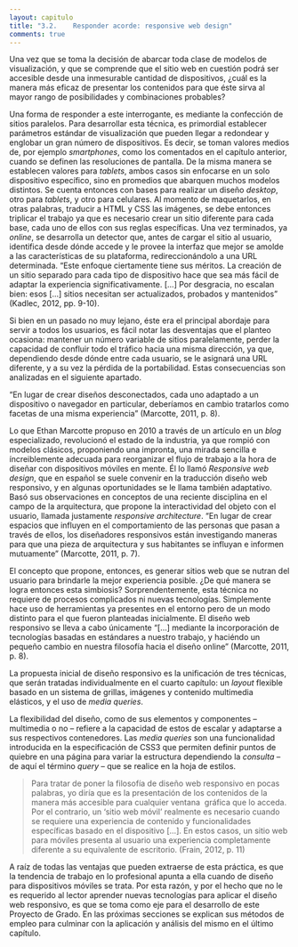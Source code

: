 ```yaml
---
layout: capitulo
title: "3.2.	Responder acorde: responsive web design"
comments: true
---
```


Una vez que se toma la decisión de abarcar toda clase de modelos de visualización, y que se comprende que el sitio web en cuestión podrá ser accesible desde una inmesurable cantidad de dispositivos, ¿cuál es la manera más eficaz de presentar los contenidos para que éste sirva al mayor rango de posibilidades y combinaciones probables?

Una forma de responder a este interrogante, es mediante la confección de sitios paralelos. Para desarrollar esta técnica, es primordial establecer parámetros estándar de visualización que pueden llegar a redondear y englobar un gran número de dispositivos. Es decir, se toman valores medios de, por ejemplo _smartphones_, como los comentados en el capítulo anterior, cuando se definen las resoluciones de pantalla. De la misma manera se establecen valores para _tablets_, ambos casos sin enfocarse en un solo dispositivo específico, sino en promedios que abarquen muchos modelos distintos. Se cuenta entonces con bases para realizar un diseño _desktop_, otro para _tablets_, y otro para celulares. Al momento de maquetarlos, en otras palabras, traducir a HTML y CSS las imágenes, se debe entonces triplicar el trabajo ya que es necesario crear un sitio diferente para cada base, cada uno de ellos con sus reglas específicas. Una vez terminados, ya _online_, se desarrolla un detector que, antes de cargar el sitio al usuario, identifica desde dónde accede y le provee la interfaz que mejor se amolde a las características de su plataforma, redireccionándolo a una URL determinada. “Este enfoque ciertamente tiene sus méritos. La creación de un sitio separado para cada tipo de dispositivo hace que sea más fácil de adaptar la experiencia significativamente. [...] Por desgracia, no escalan bien: esos [...] sitios necesitan ser actualizados, probados y mantenidos” (Kadlec, 2012, pp. 9-10).

Si bien en un pasado no muy lejano, éste era el principal abordaje para servir a todos los usuarios, es fácil notar las desventajas que el planteo ocasiona: mantener un número variable de sitios paralelamente, perder la capacidad de confluir todo el tráfico hacia una misma dirección, ya que, dependiendo desde dónde entre cada usuario, se le asignará una URL diferente, y a su vez la pérdida de la portabilidad. Estas consecuencias son analizadas en el siguiente apartado.

“En lugar de crear diseños desconectados, cada uno adaptado a un dispositivo o navegador en particular, deberíamos en cambio tratarlos como facetas de una misma experiencia” (Marcotte, 2011, p. 8).

Lo que Ethan Marcotte propuso en 2010 a través de un artículo en un _blog_ especializado, revolucionó el estado de la industria, ya que rompió con modelos clásicos, proponiendo una impronta, una mirada sencilla e íncreiblemente adecuada para reorganizar el flujo de trabajo a la hora de diseñar con dispositivos móviles en mente. Él lo llamó _Responsive web design_, que en español se suele convenir en la traducción diseño web responsivo, y en algunas oportunidades se le llama también adaptativo. Basó sus observaciones en conceptos de una reciente disciplina en el campo de la arquitectura, que propone la interactividad del objeto con el usuario, llamada justamente _responsive architecture_. “En lugar de crear espacios que influyen en el comportamiento de las personas que pasan a través de ellos, los diseñadores responsivos están investigando maneras para que una pieza de arquitectura y sus habitantes se influyan e informen mutuamente” (Marcotte, 2011, p. 7).

El concepto que propone, entonces, es generar sitios web que se nutran del usuario para brindarle la mejor experiencia posible. ¿De qué manera se logra entonces esta simbiosis? Sorprendentemente, esta técnica no requiere de procesos complicados ni nuevas tecnologías. Simplemente hace uso de herramientas ya presentes en el entorno pero de un modo distinto para el que fueron planteadas inicialmente. El diseño web responsivo se lleva a cabo únicamente “[…] mediante la incorporación de tecnologías basadas en estándares a nuestro trabajo, y haciéndo un pequeño cambio en nuestra filosofía hacia el diseño online” (Marcotte, 2011, p. 8).

La propuesta inicial de diseño responsivo es la unificación de tres técnicas, que serán tratadas individualmente en el cuarto capítulo: un _layout_ flexible basado en un sistema de grillas, imágenes y contenido multimedia elásticos, y el uso de _media queries_.

La flexibilidad del diseño, como de sus elementos y componentes – multimedia o no – refiere a la capacidad de estos de escalar y adaptarse a sus respectivos contenedores. Las _media queries_ son una funcionalidad introducida en la especificación de CSS3 que permiten definir puntos de quiebre en una página para variar la estructura dependiendo la _consulta_ – de aquí el término _query_ – que se realice en la hoja de estilos.

> Para tratar de poner la filosofía de diseño web responsivo en pocas palabras, yo diría que es la presentación de los contenidos de la manera más accesible para cualquier ventana  gráfica que lo acceda. Por el contrario, un ‘sitio web móvil’ realmente es necesario cuando se requiere una experiencia de contenido y funcionalidades específicas basado en el dispositivo […]. En estos casos, un sitio web para móviles presenta al usuario una experiencia completamente diferente a su equivalente de escritorio. (Frain, 2012, p. 11)

A raíz de todas las ventajas que pueden extraerse de esta práctica, es que la tendencia de trabajo en lo profesional apunta a ella cuando de diseño para dispositivos móviles se trata. Por esta razón, y por el hecho que no le es requerido al lector aprender nuevas tecnologías para aplicar el diseño web responsivo, es que se toma como eje para el desarrollo de este Proyecto de Grado. En las próximas secciones se explican sus métodos de empleo para culminar con la aplicación y análisis del mismo en el último capítulo.
